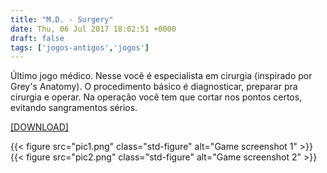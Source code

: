 ```yaml
---
title: "M.D. - Surgery"
date: Thu, 06 Jul 2017 18:02:51 +0000
draft: false
tags: ['jogos-antigos','jogos']
---
```


Último jogo médico. Nesse você é especialista em cirurgia (inspirado por Grey's Anatomy). O procedimento básico é diagnosticar, preparar pra cirurgia e operar. Na operação você tem que cortar nos pontos certos, evitando sangramentos sérios.

[\[DOWNLOAD\]](https://www.dropbox.com/s/4ff33v5rjaw9j4d/M.D.%20-%20Surgery.rar?dl=0)

{{< figure src="pic1.png" class="std-figure" alt="Game screenshot 1" >}}
{{< figure src="pic2.png" class="std-figure" alt="Game screenshot 2" >}}